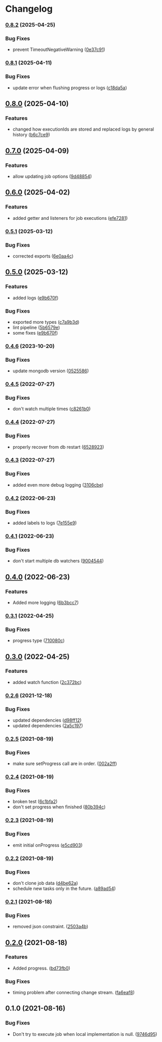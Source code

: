 # Changelog

### [0.8.2](https://www.github.com/schummar/schummar-job/compare/v0.8.1...v0.8.2) (2025-04-25)


### Bug Fixes

* prevent TimeoutNegativeWarning ([0e37c91](https://www.github.com/schummar/schummar-job/commit/0e37c91eadc575844f78ec8515eea84da725705b))

### [0.8.1](https://www.github.com/schummar/schummar-job/compare/v0.8.0...v0.8.1) (2025-04-11)


### Bug Fixes

* update error when flushing progress or logs ([c18da5a](https://www.github.com/schummar/schummar-job/commit/c18da5a080d89926f4254b4bd9a881deaab6431f))

## [0.8.0](https://www.github.com/schummar/schummar-job/compare/v0.7.0...v0.8.0) (2025-04-10)


### Features

* changed how executionIds are stored and replaced logs by general history ([b6c7ce9](https://www.github.com/schummar/schummar-job/commit/b6c7ce92d6ca57a7dc961d56e6066e8b0eb4a392))

## [0.7.0](https://www.github.com/schummar/schummar-job/compare/v0.6.0...v0.7.0) (2025-04-09)


### Features

* allow updating job options ([9d48854](https://www.github.com/schummar/schummar-job/commit/9d48854a70c98bd9abdec1f0fbd3cb00e62f49ef))

## [0.6.0](https://www.github.com/schummar/schummar-job/compare/v0.5.1...v0.6.0) (2025-04-02)


### Features

* added getter and listeners for job executions ([efe7281](https://www.github.com/schummar/schummar-job/commit/efe7281e975a5f03512216b40791d4c1e1067b6a))

### [0.5.1](https://www.github.com/schummar/schummar-job/compare/v0.5.0...v0.5.1) (2025-03-12)


### Bug Fixes

* corrected exports ([6e0aa4c](https://www.github.com/schummar/schummar-job/commit/6e0aa4c96ad20ae403b9b51fddfca83e0b192183))

## [0.5.0](https://www.github.com/schummar/schummar-job/compare/v0.4.6...v0.5.0) (2025-03-12)


### Features

* added logs ([e9b670f](https://www.github.com/schummar/schummar-job/commit/e9b670faa15710547dee3b914488253748c5d036))


### Bug Fixes

* exported more types ([c7a9b3d](https://www.github.com/schummar/schummar-job/commit/c7a9b3dbd72fdfe545972a70e8fd5765930bc06f))
* lint pipeline ([5b6579e](https://www.github.com/schummar/schummar-job/commit/5b6579e85c4b84b1070039ea7dcfbc6c3db373c9))
* some fixes ([e9b670f](https://www.github.com/schummar/schummar-job/commit/e9b670faa15710547dee3b914488253748c5d036))

### [0.4.6](https://www.github.com/schummar/schummar-job/compare/v0.4.5...v0.4.6) (2023-10-20)


### Bug Fixes

* update mongodb version ([0525586](https://www.github.com/schummar/schummar-job/commit/05255867b4abec5e5f7ac08d9d68e14b4dfb6c27))

### [0.4.5](https://www.github.com/schummar/schummar-job/compare/v0.4.4...v0.4.5) (2022-07-27)


### Bug Fixes

* don't watch multiple times ([c8261b0](https://www.github.com/schummar/schummar-job/commit/c8261b072847c3aed90cfb87975c80c26b99cb04))

### [0.4.4](https://www.github.com/schummar/schummar-job/compare/v0.4.3...v0.4.4) (2022-07-27)


### Bug Fixes

* properly recover from db restart ([6528923](https://www.github.com/schummar/schummar-job/commit/652892319ada88acb305076d3dce17179bd4e9a2))

### [0.4.3](https://www.github.com/schummar/schummar-job/compare/v0.4.2...v0.4.3) (2022-07-27)


### Bug Fixes

* added even more debug logging ([3106cbe](https://www.github.com/schummar/schummar-job/commit/3106cbe5c4377ea6a1cdff43ce11963624a1b2f0))

### [0.4.2](https://www.github.com/schummar/schummar-job/compare/v0.4.1...v0.4.2) (2022-06-23)


### Bug Fixes

* added labels to logs ([7e155e9](https://www.github.com/schummar/schummar-job/commit/7e155e9b9334c0130a07836b6be57a94a1457b76))

### [0.4.1](https://www.github.com/schummar/schummar-job/compare/v0.4.0...v0.4.1) (2022-06-23)


### Bug Fixes

* don't start multiple db watchers ([9004544](https://www.github.com/schummar/schummar-job/commit/900454434cdbd77c85d824a564e67c94ee143281))

## [0.4.0](https://www.github.com/schummar/schummar-job/compare/v0.3.1...v0.4.0) (2022-06-23)


### Features

* Added more logging ([6b3bcc7](https://www.github.com/schummar/schummar-job/commit/6b3bcc7aaec665fd7ec43af5a1f6c3cfc384cc75))

### [0.3.1](https://www.github.com/schummar/schummar-job/compare/v0.3.0...v0.3.1) (2022-04-25)


### Bug Fixes

* progress type ([710080c](https://www.github.com/schummar/schummar-job/commit/710080cd900551c8605a837ab9c4d876f5045d50))

## [0.3.0](https://www.github.com/schummar/schummar-job/compare/v0.2.6...v0.3.0) (2022-04-25)


### Features

* added watch function ([2c372bc](https://www.github.com/schummar/schummar-job/commit/2c372bc013194ce5860d3a759884ea3771bec2df))

### [0.2.6](https://www.github.com/schummar/schummar-job/compare/v0.2.5...v0.2.6) (2021-12-18)


### Bug Fixes

* updated dependencies ([d98ff12](https://www.github.com/schummar/schummar-job/commit/d98ff125d82261b06aec251877bb2631b5af5615))
* updated dependencies ([2a5c197](https://www.github.com/schummar/schummar-job/commit/2a5c197c42c42188e16b9e6f5cecc51a5938bc67))

### [0.2.5](https://www.github.com/schummar/schummar-job/compare/v0.2.4...v0.2.5) (2021-08-19)


### Bug Fixes

* make sure setProgress call are in order. ([002a2ff](https://www.github.com/schummar/schummar-job/commit/002a2ff974043528c2c03714f84d0e329e798514))

### [0.2.4](https://www.github.com/schummar/schummar-job/compare/v0.2.3...v0.2.4) (2021-08-19)


### Bug Fixes

* broken test ([6c1bfa2](https://www.github.com/schummar/schummar-job/commit/6c1bfa229e7ea8ac4d011032ba370e4bfbd16d8a))
* don't set progress when finished ([80b394c](https://www.github.com/schummar/schummar-job/commit/80b394c77b6e01386f0f09bcc29e2eb39fb9824f))

### [0.2.3](https://www.github.com/schummar/schummar-job/compare/v0.2.2...v0.2.3) (2021-08-19)


### Bug Fixes

* emit initial onProgress ([e5cd903](https://www.github.com/schummar/schummar-job/commit/e5cd903ec976e12002b6f487836dc34c9ece57ed))

### [0.2.2](https://www.github.com/schummar/schummar-job/compare/v0.2.1...v0.2.2) (2021-08-19)


### Bug Fixes

* don't clone job data ([d4be62a](https://www.github.com/schummar/schummar-job/commit/d4be62a11016f955fe838015a569fa295f226b46))
* schedule new tasks only in the future. ([a89ad54](https://www.github.com/schummar/schummar-job/commit/a89ad540622a70c6cd2c6e78c6789cc7ed9c7223))

### [0.2.1](https://www.github.com/schummar/schummar-job/compare/v0.2.0...v0.2.1) (2021-08-18)


### Bug Fixes

* removed json constraint. ([2503a4b](https://www.github.com/schummar/schummar-job/commit/2503a4b4b71b272b98ae3d6b6ac52f0be14cfad8))

## [0.2.0](https://www.github.com/schummar/schummar-job/compare/v0.1.0...v0.2.0) (2021-08-18)


### Features

* Added progress. ([bd73fb0](https://www.github.com/schummar/schummar-job/commit/bd73fb059eb5dcc8d47114cb79f42d923111321f))


### Bug Fixes

* timing problem after connecting change stream. ([fa6eaf8](https://www.github.com/schummar/schummar-job/commit/fa6eaf8b4f59014cee833973ca17bafe02cbe8eb))

## 0.1.0 (2021-08-16)


### Bug Fixes

* Don't try to execute job when local implementation is null. ([9746d95](https://www.github.com/schummar/schummar-job/commit/9746d9528a6848ebfa2e09834eee286b07c68096))
